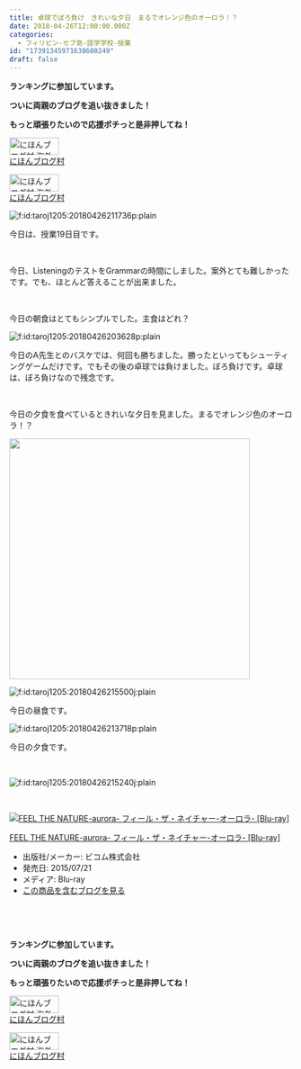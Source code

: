 ```yaml
---
title: 卓球でぼろ負け　きれいな夕日　まるでオレンジ色のオーロラ！？
date: 2018-04-26T12:00:00.000Z
categories:
  - フィリピン-セブ島-語学学校-授業
id: "17391345971638680249"
draft: false
---
```

<p><strong>ランキングに参加しています。</strong></p>
<p><strong>ついに両親のブログを追い抜きました！</strong></p>
<p><strong>もっと頑張りたいので応援ポチっと是非押してね！</strong></p>
<p><a href="//overseas.blogmura.com/studyabroad_parent/ranking.html"><img src="//overseas.blogmura.com/studyabroad_parent/img/studyabroad_parent88_31.gif" alt="にほんブログ村 海外生活ブログ 親子留学・ジュニア留学へ" width="88" height="31" border="0" /></a><br /><a href="//overseas.blogmura.com/studyabroad_parent/ranking.html">にほんブログ村</a></p>
<p><a href="//overseas.blogmura.com/cebu/ranking.html"><img src="//overseas.blogmura.com/cebu/img/cebu88_31.gif" alt="にほんブログ村 海外生活ブログ セブ島情報へ" width="88" height="31" border="0" /></a><br /><a href="//overseas.blogmura.com/cebu/ranking.html">にほんブログ村</a></p>
<p><img class="hatena-fotolife" title="f:id:taroj1205:20180426211736p:plain" src="https://cdn-ak.f.st-hatena.com/images/fotolife/t/taroj1205/20180426/20180426211736.png" alt="f:id:taroj1205:20180426211736p:plain" /></p>
<p>今日は、授業19日目です。</p>
<p> </p>
<p>今日、ListeningのテストをGrammarの時間にしました。案外とても難しかったです。でも、ほとんど答えることが出来ました。</p>
<p> </p>
<p>今日の朝食はとてもシンプルでした。主食はどれ？</p>
<p><img class="hatena-fotolife" title="f:id:taroj1205:20180426203628p:plain" src="https://cdn-ak.f.st-hatena.com/images/fotolife/t/taroj1205/20180426/20180426203628.png" alt="f:id:taroj1205:20180426203628p:plain" /></p>
<p>今日のA先生とのバスケでは、何回も勝ちました。勝ったといってもシューティングゲームだけです。でもその後の卓球では負けました。ぼろ負けです。卓球は、ぼろ負けなので残念です。</p>
<p> </p>
<p>今日の夕食を食べているときれいな夕日を見ました。まるでオレンジ色のオーロラ！？</p>
<p><img src="https://cdn-ak.f.st-hatena.com/images/fotolife/t/taroj1205/20180426/20180426210919.png" width="428" /></p>
<p><img class="hatena-fotolife" title="f:id:taroj1205:20180426215500j:plain" src="https://cdn-ak.f.st-hatena.com/images/fotolife/t/taroj1205/20180426/20180426215500.jpg" alt="f:id:taroj1205:20180426215500j:plain" /></p>
<p>今日の昼食です。</p>
<p><img class="hatena-fotolife" title="f:id:taroj1205:20180426213718p:plain" src="https://cdn-ak.f.st-hatena.com/images/fotolife/t/taroj1205/20180426/20180426213718.png" alt="f:id:taroj1205:20180426213718p:plain" /></p>
<p>今日の夕食です。</p>
<p> </p>
<p><img class="hatena-fotolife" title="f:id:taroj1205:20180426215240j:plain" src="https://cdn-ak.f.st-hatena.com/images/fotolife/t/taroj1205/20180426/20180426215240.jpg" alt="f:id:taroj1205:20180426215240j:plain" /></p>
<p> </p>
<div class="freezed">
<div class="hatena-asin-detail"><a href="http://www.amazon.co.jp/exec/obidos/ASIN/B00U5I4SRS/taroj1205-hatena-22/"><img class="hatena-asin-detail-image" title="FEEL THE NATURE-aurora- フィール・ザ・ネイチャー-オーロラ- [Blu-ray]" src="https://images-fe.ssl-images-amazon.com/images/I/51h%2BlDAXfEL._SL160_.jpg" alt="FEEL THE NATURE-aurora- フィール・ザ・ネイチャー-オーロラ- [Blu-ray]" /></a>
<div class="hatena-asin-detail-info">
<p class="hatena-asin-detail-title"><a href="http://www.amazon.co.jp/exec/obidos/ASIN/B00U5I4SRS/taroj1205-hatena-22/">FEEL THE NATURE-aurora- フィール・ザ・ネイチャー-オーロラ- [Blu-ray]</a></p>
<ul>
<li><span class="hatena-asin-detail-label">出版社/メーカー:</span> ビコム株式会社</li>
<li><span class="hatena-asin-detail-label">発売日:</span> 2015/07/21</li>
<li><span class="hatena-asin-detail-label">メディア:</span> Blu-ray</li>
<li><a href="http://d.hatena.ne.jp/asin/B00U5I4SRS/taroj1205-hatena-22" target="_blank">この商品を含むブログを見る</a></li>
</ul>
</div>
<div class="hatena-asin-detail-foot"> </div>
</div>
</div>
<p> </p>
<p><strong>ランキングに参加しています。</strong></p>
<p><strong>ついに両親のブログを追い抜きました！</strong></p>
<p><strong>もっと頑張りたいので応援ポチっと是非押してね！</strong></p>
<p><a href="//overseas.blogmura.com/studyabroad_parent/ranking.html"><img src="//overseas.blogmura.com/studyabroad_parent/img/studyabroad_parent88_31.gif" alt="にほんブログ村 海外生活ブログ 親子留学・ジュニア留学へ" width="88" height="31" border="0" /></a><br /><a href="//overseas.blogmura.com/studyabroad_parent/ranking.html">にほんブログ村</a></p>
<p><a href="//overseas.blogmura.com/cebu/ranking.html"><img src="//overseas.blogmura.com/cebu/img/cebu88_31.gif" alt="にほんブログ村 海外生活ブログ セブ島情報へ" width="88" height="31" border="0" /></a><br /><a href="//overseas.blogmura.com/cebu/ranking.html">にほんブログ村</a></p>
